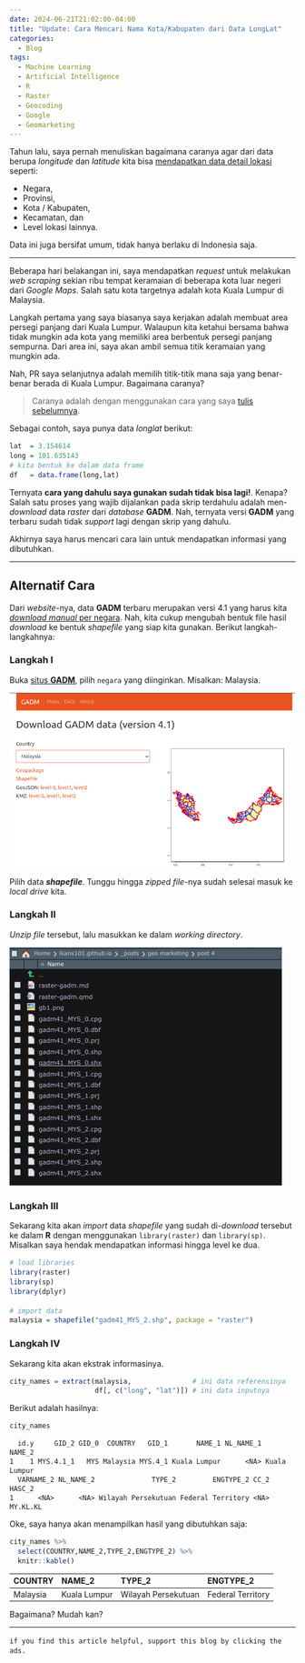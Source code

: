 ```yaml
---
date: 2024-06-21T21:02:00-04:00
title: "Update: Cara Mencari Nama Kota/Kabupaten dari Data LongLat"
categories:
  - Blog
tags:
  - Machine Learning
  - Artificial Intelligence
  - R
  - Raster
  - Geocoding
  - Google
  - Geomarketing
---
```


Tahun lalu, saya pernah menuliskan bagaimana caranya agar dari data
berupa *longitude* dan *latitude* kita bisa [mendapatkan data detail
lokasi](https://ikanx101.com/blog/geo-marketing/) seperti:

- Negara,
- Provinsi,
- Kota / Kabupaten,
- Kecamatan, dan
- Level lokasi lainnya.

Data ini juga bersifat umum, tidak hanya berlaku di Indonesia saja.

------------------------------------------------------------------------

Beberapa hari belakangan ini, saya mendapatkan *request* untuk melakukan
*web scraping* sekian ribu tempat keramaian di beberapa kota luar negeri
dari *Google Maps*. Salah satu kota targetnya adalah kota Kuala Lumpur
di Malaysia.

Langkah pertama yang saya biasanya saya kerjakan adalah membuat area
persegi panjang dari Kuala Lumpur. Walaupun kita ketahui bersama bahwa
tidak mungkin ada kota yang memiliki area berbentuk persegi panjang
sempurna. Dari area ini, saya akan ambil semua titik keramaian yang
mungkin ada.

Nah, PR saya selanjutnya adalah memilih titik-titik mana saja yang
benar-benar berada di Kuala Lumpur. Bagaimana caranya?

> Caranya adalah dengan menggunakan cara yang saya [tulis
> sebelumnya](https://ikanx101.com/blog/geo-marketing/).

Sebagai contoh, saya punya data *longlat* berikut:

``` r
lat  = 3.154614
long = 101.635143
# kita bentuk ke dalam data frame
df   = data.frame(long,lat)
```

Ternyata **cara yang dahulu saya gunakan sudah tidak bisa lagi!**.
Kenapa? Salah satu proses yang wajib dijalankan pada skrip terdahulu
adalah men-*download* data *raster* dari *database* **GADM**. Nah,
ternyata versi **GADM** yang terbaru sudah tidak *support* lagi dengan
skrip yang dahulu.

Akhirnya saya harus mencari cara lain untuk mendapatkan informasi yang
dibutuhkan.

------------------------------------------------------------------------

## Alternatif Cara

Dari *website*-nya, data **GADM** terbaru merupakan versi 4.1 yang harus
kita [*download manual* per
negara](https://gadm.org/download_country.html). Nah, kita cukup
mengubah bentuk file hasil *download* ke bentuk *shapefile* yang siap
kita gunakan. Berikut langkah-langkahnya:

### Langkah I

Buka [situs **GADM**](https://gadm.org/download_country.html), pilih
`negara` yang diinginkan. Misalkan: Malaysia.

![](https://raw.githubusercontent.com/ikanx101/ikanx101.github.io/master/_posts/geo%20marketing/post%204/gb1.png)

Pilih data ***shapefile***. Tunggu hingga *zipped file*-nya sudah
selesai masuk ke *local drive* kita.

### Langkah II

*Unzip file* tersebut, lalu masukkan ke dalam *working directory*.

![](https://raw.githubusercontent.com/ikanx101/ikanx101.github.io/master/_posts/geo%20marketing/post%204/gb2.png)

### Langkah III

Sekarang kita akan *import* data *shapefile* yang sudah di-*download*
tersebut ke dalam **R** dengan menggunakan `library(raster)` dan
`library(sp)`. Misalkan saya hendak mendapatkan informasi hingga level
ke dua.

``` r
# load libraries
library(raster)
library(sp)
library(dplyr)

# import data
malaysia = shapefile("gadm41_MYS_2.shp", package = "raster")
```

### Langkah IV

Sekarang kita akan ekstrak informasinya.

``` r
city_names = extract(malaysia,               # ini data referensinya
                     df[, c("long", "lat")]) # ini data inputnya
```

Berikut adalah hasilnya:

``` r
city_names
```

      id.y     GID_2 GID_0  COUNTRY   GID_1       NAME_1 NL_NAME_1       NAME_2
    1    1 MYS.4.1_1   MYS Malaysia MYS.4_1 Kuala Lumpur      <NA> Kuala Lumpur
      VARNAME_2 NL_NAME_2              TYPE_2         ENGTYPE_2 CC_2   HASC_2
    1      <NA>      <NA> Wilayah Persekutuan Federal Territory <NA> MY.KL.KL

Oke, saya hanya akan menampilkan hasil yang dibutuhkan saja:

``` r
city_names %>% 
  select(COUNTRY,NAME_2,TYPE_2,ENGTYPE_2) %>% 
  knitr::kable()
```

| COUNTRY  | NAME_2       | TYPE_2              | ENGTYPE_2         |
|:---------|:-------------|:--------------------|:------------------|
| Malaysia | Kuala Lumpur | Wilayah Persekutuan | Federal Territory |

Bagaimana? Mudah kan?

------------------------------------------------------------------------

`if you find this article helpful, support this blog by clicking the ads.`
